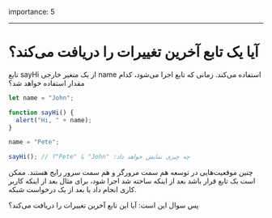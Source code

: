importance: 5

---

# آیا یک تابع آخرین تغییرات را دریافت می‌کند؟

تابع sayHi از یک متغیر خارجی name استفاده می‌کند. زمانی که تابع اجرا می‌شود، کدام مقدار استفاده خواهد شد؟

```js
let name = "John";

function sayHi() {
  alert("Hi, " + name);
}

name = "Pete";

sayHi(); // ؟"Pete" یا "John" :چه چیزی نمایش خواهد داد
```
چنین موقعیت‌هایی در توسعه هم سمت مرورگر و هم سمت سرور رایج هستند. ممکن است یک تابع قرار باشد بعد از اینکه ساخته شد اجرا شود، برای مثال بعد از اینکه کاربر کاری انجام داد یا بعد از یک درخواست شبکه.

پس سوال این است: آیا این تابع آخرین تغییرات را دریافت می‌کند؟
